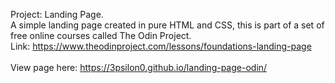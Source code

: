 Project: Landing Page.<br/>
A simple landing page created in pure HTML and CSS, this is part of a set of free online courses called The Odin Project.<br/>
Link: https://www.theodinproject.com/lessons/foundations-landing-page<br/>
<br/>
View page here: https://3psilon0.github.io/landing-page-odin/
